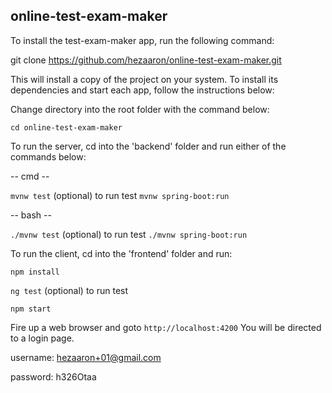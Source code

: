 ## online-test-exam-maker

To install the test-exam-maker app, run the following command:

git clone https://github.com/hezaaron/online-test-exam-maker.git

This will install a copy of the project on your system. To install its dependencies and start each app,
follow the instructions below:

Change directory into the root folder with the command below:

`cd online-test-exam-maker`

To run the server, cd into the 'backend' folder and run either of the commands below:

-- cmd --

`mvnw test`	(optional) to run test
`mvnw spring-boot:run`

-- bash --

`./mvnw test`	(optional) to run test
`./mvnw spring-boot:run`

To run the client, cd into the 'frontend' folder and run:

`npm install`

`ng test`	(optional) to run test

`npm start`

Fire up a web browser and goto `http://localhost:4200` You will be directed to a login page.

username: hezaaron+01@gmail.com

password: h326Otaa
